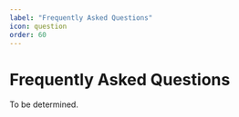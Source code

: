 ```yaml
---
label: "Frequently Asked Questions"
icon: question
order: 60
---
```


# Frequently Asked Questions

To be determined.